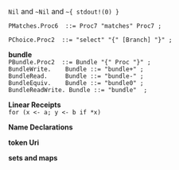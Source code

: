 ```Nil``` and ```~Nil``` and ```~{ stdout!(0) }```

```PMatches.Proc6  ::= Proc7 "matches" Proc7 ;```

```PChoice.Proc2  ::= "select" "{" [Branch] "}" ;```

**bundle**  
```PBundle.Proc2  ::= Bundle "{" Proc "}" ;```  
```BundleWrite.    Bundle ::= "bundle+" ;```  
```BundleRead.     Bundle ::= "bundle-" ;```  
```BundleEquiv.    Bundle ::= "bundle0" ;```  
```BundleReadWrite. Bundle ::= "bundle"  ;```  


**Linear Receipts**  
```for (x <- a; y <- b if *x)```  

**Name Declarations**  

**token Uri**  

**sets and maps**
